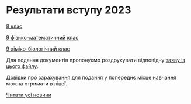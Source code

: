 # Результати вступу 2023

[8 клас](/files/blog/вступ-до-ліцею-2023/вступ-у-8-клас-2023.pdf)

[9 фізико-математичний клас](/files/blog/вступ-до-ліцею-2023/вступ-у-9-ф-м-клас-2023.pdf)

[9 хіміко-біологічний клас](/files/blog/вступ-до-ліцею-2023/вступ-у-9-х-б-клас-2023.pdf)

Для подання документів пропонуємо роздрукувати відповідну [заяву із цього файлу](/files/blog/вступ-до-ліцею-2023/заява-на-вступ.doc).

Довідки про зарахування для подання у попереднє місце навчання можна отримати в ліцеї.

[Читати усі новини](/news)
